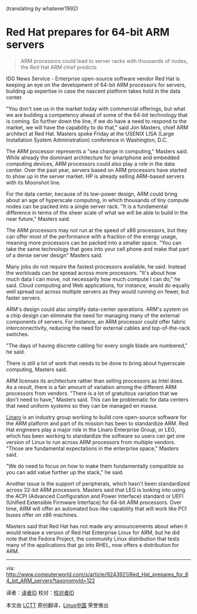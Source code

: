 (translating by whatever1992)

Red Hat prepares for 64-bit ARM servers
================================================================================
> ARM processors could lead to server racks with thousands of nodes, the Red Hat ARM chief predicts

IDG News Service - Enterprise open-source software vendor Red Hat is keeping an eye on the development of 64-bit ARM processors for servers, building up expertise in case the nascent platform takes hold in the data center.

"You don't see us in the market today with commercial offerings, but what we are building a competency ahead of some of the 64-bit technology that is coming. So further down the line, if we do have a need to respond to the market, we will have the capability to do that," said Jon Masters, chief ARM architect at Red Hat. Masters spoke Friday at the USENIX LISA (Large Installation System Administration) conference in Washington, D.C.

The ARM processor represents a "sea change in computing," Masters said. While already the dominant architecture for smartphone and embedded computing devices, ARM processors could also play a role in the data center. Over the past year, servers based on ARM processors have started to show up in the server market. HP is already selling ARM-based servers with its Moonshot line.

For the data center, because of its low-power design, ARM could bring about an age of hyperscale computing, in which thousands of tiny compute nodes can be packed into a single server rack. "It is a fundamental difference in terms of the sheer scale of what we will be able to build in the near future," Masters said.

The ARM processors may not run at the speed of x86 processors, but they can offer most of the performance with a fraction of the energy usage, meaning more processors can be packed into a smaller space. "You can take the same technology that goes into your cell phone and make that part of a dense server design" Masters said.

Many jobs do not require the fastest processors available, he said. Instead the workloads can be spread across more processors. "It's about how much data I can move, not necessarily how much compute I can do," he said. Cloud computing and Web applications, for instance, would do equally well spread out across multiple servers as they would running on fewer, but faster servers.

ARM's design could also simplify data-center operations. ARM's system on a chip design can eliminate the need for managing many of the external components of servers. For instance, an ARM processor could offer fabric interconnectivity, reducing the need for external cables and top-of-the-rack switches.

"The days of having discrete cabling for every single blade are numbered," he said.

There is still a lot of work that needs to be done to bring about hyperscale computing, Masters said.

ARM licenses its architecture rather than selling processors as Intel does. As a result, there is a fair amount of variation among the different ARM processors from vendors. "There is a lot of gratuitous variation that we don't need to have," Masters said. This can be problematic for data centers that need uniform systems so they can be managed en masse.

[Linaro][1] is an industry group working to build core open-source software for the ARM platform and part of its mission has been to standardize ARM. Red Hat engineers play a major role in the Linaro Enterprise Group, or LEG, which has been working to standardize the software so users can get one version of Linux to run across ARM processors from multiple vendors. "Those are fundamental expectations in the enterprise space," Masters said.

"We do need to focus on how to make them fundamentally compatible so you can add value further up the stack," he said.

Another issue is the support of peripherals, which hasn't been standardized across 32-bit ARM processors. Masters said that LEG is looking into using the ACPI (Advanced Configuration and Power Interface) standard or UEFI (Unified Extensible Firmware Interface) for 64-bit ARM processors. Over time, ARM will offer an automated bus-like capability that will work like PCI buses offer on x86 machines.

Masters said that Red Hat has not made any announcements about when it would release a version of Red Hat Enterprise Linux for ARM, but he did note that the Fedora Project, the community Linux distribution that tests many of the applications that go into RHEL, now offers a distribution for ARM.

--------------------------------------------------------------------------------

via: http://www.computerworld.com/s/article/9243921/Red_Hat_prepares_for_64_bit_ARM_servers?taxonomyId=122

译者：[译者ID](https://github.com/译者ID) 校对：[校对者ID](https://github.com/校对者ID)

本文由 [LCTT](https://github.com/LCTT/TranslateProject) 原创翻译，[Linux中国](http://linux.cn/) 荣誉推出

[1]:http://www.linaro.org/